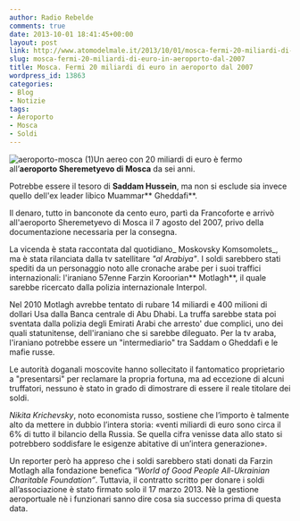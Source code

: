 ```yaml
---
author: Radio Rebelde
comments: true
date: 2013-10-01 18:41:45+00:00
layout: post
link: http://www.atomodelmale.it/2013/10/01/mosca-fermi-20-miliardi-di-euro-in-aeroporto-dal-2007/
slug: mosca-fermi-20-miliardi-di-euro-in-aeroporto-dal-2007
title: Mosca. Fermi 20 miliardi di euro in aeroporto dal 2007
wordpress_id: 13863
categories:
- Blog
- Notizie
tags:
- Aeroporto
- Mosca
- Soldi
---
```


![aeroporto-mosca (1)](http://www.atomodelmale.it/wp-content/uploads/2013/10/aeroporto-mosca-1-300x265.jpg)Un aereo con 20 miliardi di euro è fermo all’**aeroporto Sheremetyevo di Mosca** da sei anni.

Potrebbe essere il tesoro di **Saddam Hussein**, ma non si esclude sia invece quello dell'ex leader libico Muammar** Gheddafi**.

Il denaro, tutto in banconote da cento euro, partì da Francoforte e arrivò all'aeroporto Sheremetyevo di Mosca il 7 agosto del 2007, privo della documentazione necessaria per la consegna.

La vicenda è stata raccontata dal quotidiano_ Moskovsky Komsomolets_, ma è stata rilanciata dalla tv satellitare _"al Arabiya"_. I soldi sarebbero stati spediti da un personaggio noto alle cronache arabe per i suoi traffici internazionali: l'iraniano 57enne Farzin Koroorian** Motlagh**, il quale sarebbe ricercato dalla polizia internazionale Interpol.

Nel 2010 Motlagh avrebbe tentato di rubare 14 miliardi e 400 milioni di dollari Usa dalla Banca centrale di Abu Dhabi. La truffa sarebbe stata poi sventata dalla polizia degli Emirati Arabi che arresto' due complici, uno dei quali statunitense, dell'iraniano che si sarebbe dileguato. Per la tv araba, l'iraniano potrebbe essere un "intermediario" tra Saddam o Gheddafi e le mafie russe.



Le autorità doganali moscovite hanno sollecitato il fantomatico proprietario a "presentarsi" per reclamare la propria fortuna, ma ad eccezione di alcuni truffatori, nessuno è stato in grado di dimostrare di essere il reale titolare dei soldi.

_Nikita Krichevsky_, noto economista russo, sostiene che l’importo è talmente alto da mettere in dubbio l’intera storia: «venti miliardi di euro sono circa il 6% di tutto il bilancio della Russia. Se quella cifra venisse data allo stato si potrebbero soddisfare le esigenze abitative di un’intera generazione».

Un reporter però ha appreso che i soldi sarebbero stati donati da Farzin Motlagh alla fondazione benefica _“World of Good People All-Ukrainian Charitable Foundation”_. Tuttavia, il contratto scritto per donare i soldi all’associazione è stato firmato solo il 17 marzo 2013. Nè la gestione aeroportuale nè i funzionari sanno dire cosa sia successo prima di questa data.
